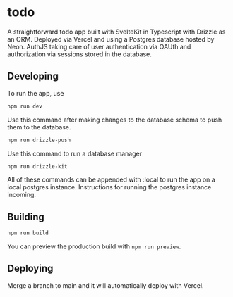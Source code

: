 # todo

A straightforward todo app built with SvelteKit in Typescript with Drizzle as an ORM. Deployed via Vercel and using a Postgres database hosted by Neon. AuthJS taking care of user authentication via OAUth and authorization via sessions stored in the database.

## Developing

To run the app, use
```bash
npm run dev
```
Use this command after making changes to the database schema to push them to the database.
```bash
npm run drizzle-push
```

Use this command to run a database manager
```bash
npm run drizzle-kit
```

All of these commands can be appended with :local to run the app on a local postgres instance. Instructions for running the postgres instance incoming.


## Building
```bash
npm run build
```

You can preview the production build with `npm run preview`.

## Deploying
Merge a branch to main and it will automatically deploy with Vercel. 